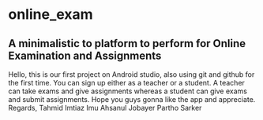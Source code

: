 # online_exam
## A minimalistic to platform to perform for Online Examination and Assignments

Hello, this is our first project on Android studio, also using git and github for the first time.
You can sign up either as a teacher or a student. A teacher can take exams and give assignments whereas a student can give exams and submit assignments. Hope you guys gonna like the app and appreciate.
Regards,
Tahmid Imtiaz Imu
Ahsanul Jobayer
Partho Sarker
